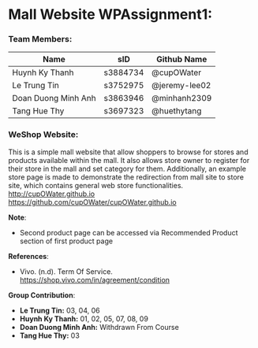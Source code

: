 # Mall Website WPAssignment1:

### Team Members:
Name | sID | Github Name
---------------|----------|-----------
Huynh Ky Thanh | s3884734 | @cupOWater
Le Trung Tin | s3752975 | @jeremy-lee02
Doan Duong Minh Anh |s3863946 | @minhanh2309
Tang Hue Thy|s3697323 |@huethytang

### WeShop Website:
  This is a simple mall website that allow shoppers to browse for stores and products available within the mall. It also allows store owner to register for their store in the mall and set category for them. Additionally, an example store page is made to demonstrate the redirection from mall site to store site, which contains general web store functionalities.
  http://cupOWater.github.io
  https://github.com/cupOWater/cupOWater.github.io
  
  **Note**:
  * Second product page can be accessed via Recommended Product section of first product page

  **References**:
  * Vivo. (n.d). Term Of Service.
    https://shop.vivo.com/in/agreement/condition

  **Group Contribution**:
  * **Le Trung Tin:**  03, 04, 06
  * **Huynh Ky Thanh:** 01, 02, 05, 07, 08, 09
  * **Doan Duong Minh Anh:** Withdrawn From Course
  * **Tang Hue Thy:** 03